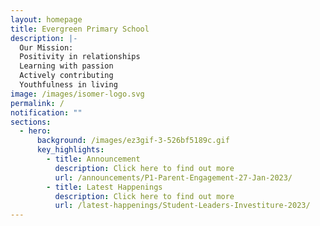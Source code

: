```yaml
---
layout: homepage
title: Evergreen Primary School
description: |-
  Our Mission: 
  Positivity in relationships
  Learning with passion
  Actively contributing
  Youthfulness in living
image: /images/isomer-logo.svg
permalink: /
notification: ""
sections:
  - hero:
      background: /images/ez3gif-3-526bf5189c.gif
      key_highlights:
        - title: Announcement
          description: Click here to find out more
          url: /announcements/P1-Parent-Engagement-27-Jan-2023/
        - title: Latest Happenings
          description: Click here to find out more
          url: /latest-happenings/Student-Leaders-Investiture-2023/
---
```

